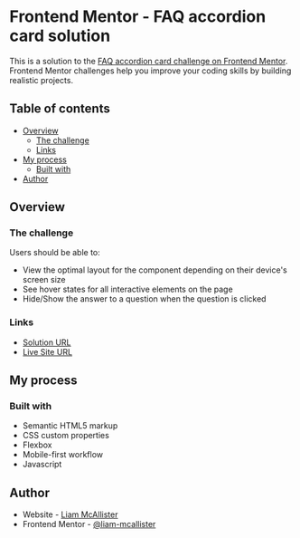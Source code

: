 # Frontend Mentor - FAQ accordion card solution

This is a solution to the [FAQ accordion card challenge on Frontend Mentor](https://www.frontendmentor.io/challenges/faq-accordion-card-XlyjD0Oam). Frontend Mentor challenges help you improve your coding skills by building realistic projects.

## Table of contents

- [Overview](#overview)
  - [The challenge](#the-challenge)
  - [Links](#links)
- [My process](#my-process)
  - [Built with](#built-with)
- [Author](#author)

## Overview

### The challenge

Users should be able to:

- View the optimal layout for the component depending on their device's screen size
- See hover states for all interactive elements on the page
- Hide/Show the answer to a question when the question is clicked

### Links

- [Solution URL](https://www.frontendmentor.io/solutions/faq-accordion-Ksa6-ioOy)
- [Live Site URL](https://liam-mcallister.github.io/faq-accordion/)

## My process

### Built with

- Semantic HTML5 markup
- CSS custom properties
- Flexbox
- Mobile-first workflow
- Javascript

## Author

- Website - [Liam McAllister](https://liammcallister.co.uk/)
- Frontend Mentor - [@liam-mcallister](https://www.frontendmentor.io/profile/liam-mcallister)